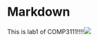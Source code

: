# Markdown
This is lab1 of COMP3111!!!!<img src="C:\Users\Punktheory\Pictures\Screenshots\屏幕截图 2025-09-18 221010.png"/>